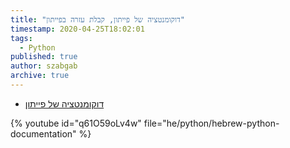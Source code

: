 ```yaml
---
title: "דוקומנטציה של פייתון, קבלת עזרה בפייתון"
timestamp: 2020-04-25T18:02:01
tags:
  - Python
published: true
author: szabgab
archive: true
---
```



* [דוקומנטציה של פייתון](https://code-maven.com/slides/python/documentation)

{% youtube id="q61O59oLv4w" file="he/python/hebrew-python-documentation" %}

